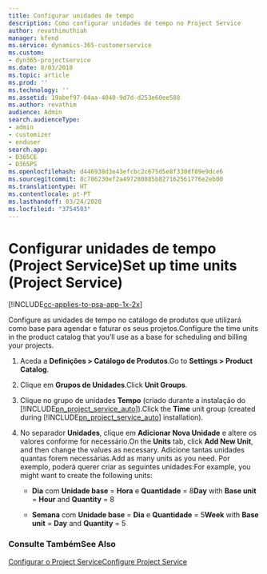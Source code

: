 ```yaml
---
title: Configurar unidades de tempo
description: Como configurar unidades de tempo no Project Service
author: revathimuthiah
manager: kfend
ms.service: dynamics-365-customerservice
ms.custom:
- dyn365-projectservice
ms.date: 8/03/2018
ms.topic: article
ms.prod: ''
ms.technology: ''
ms.assetid: 19abef97-04aa-4040-9d7d-d253e60ee588
ms.author: revathim
audience: Admin
search.audienceType:
- admin
- customizer
- enduser
search.app:
- D365CE
- D365PS
ms.openlocfilehash: d446938d3e43efcbc2c675d5e8f330df89e9dce6
ms.sourcegitcommit: 8c786230ef2a497280885b827162561776e2eb00
ms.translationtype: HT
ms.contentlocale: pt-PT
ms.lasthandoff: 03/24/2020
ms.locfileid: "3754503"
---
```

# <a name="set-up-time-units-project-service"></a><span data-ttu-id="faf8a-103">Configurar unidades de tempo (Project Service)</span><span class="sxs-lookup"><span data-stu-id="faf8a-103">Set up time units (Project Service)</span></span>

[!INCLUDE[cc-applies-to-psa-app-1x-2x](../includes/cc-applies-to-psa-app-1x-2x.md)]

<span data-ttu-id="faf8a-104">Configure as unidades de tempo no catálogo de produtos que utilizará como base para agendar e faturar os seus projetos.</span><span class="sxs-lookup"><span data-stu-id="faf8a-104">Configure the time units in the product catalog that you’ll use as a base for scheduling and billing your projects.</span></span>  
  
1. <span data-ttu-id="faf8a-105">Aceda a **Definições > Catálogo de Produtos**.</span><span class="sxs-lookup"><span data-stu-id="faf8a-105">Go to **Settings > Product Catalog**.</span></span>  
  
2. <span data-ttu-id="faf8a-106">Clique em **Grupos de Unidades**.</span><span class="sxs-lookup"><span data-stu-id="faf8a-106">Click **Unit Groups**.</span></span>  
  
3. <span data-ttu-id="faf8a-107">Clique no grupo de unidades **Tempo** (criado durante a instalação do [!INCLUDE[pn_project_service_auto](../includes/pn-project-service-auto.md)]).</span><span class="sxs-lookup"><span data-stu-id="faf8a-107">Click the **Time** unit group (created during [!INCLUDE[pn_project_service_auto](../includes/pn-project-service-auto.md)] installation).</span></span>  
  
4. <span data-ttu-id="faf8a-108">No separador **Unidades**, clique em **Adicionar Nova Unidade** e altere os valores conforme for necessário.</span><span class="sxs-lookup"><span data-stu-id="faf8a-108">On the **Units** tab, click **Add New Unit**, and then change the values as necessary.</span></span> <span data-ttu-id="faf8a-109">Adicione tantas unidades quantas forem necessárias.</span><span class="sxs-lookup"><span data-stu-id="faf8a-109">Add as many units as you need.</span></span> <span data-ttu-id="faf8a-110">Por exemplo, poderá querer criar as seguintes unidades:</span><span class="sxs-lookup"><span data-stu-id="faf8a-110">For example, you might want to create the following units:</span></span>  
  
   - <span data-ttu-id="faf8a-111">**Dia** com **Unidade base** = **Hora** e **Quantidade** = 8</span><span class="sxs-lookup"><span data-stu-id="faf8a-111">**Day** with **Base unit** = **Hour** and **Quantity** = 8</span></span>  
  
   - <span data-ttu-id="faf8a-112">**Semana** com **Unidade base** = **Dia** e **Quantidade** = 5</span><span class="sxs-lookup"><span data-stu-id="faf8a-112">**Week** with **Base unit** = **Day** and **Quantity** = 5</span></span>  
  
### <a name="see-also"></a><span data-ttu-id="faf8a-113">Consulte Também</span><span class="sxs-lookup"><span data-stu-id="faf8a-113">See Also</span></span>  
 [<span data-ttu-id="faf8a-114">Configurar o Project Service</span><span class="sxs-lookup"><span data-stu-id="faf8a-114">Configure Project Service</span></span>](../project-service/configure.md)
